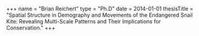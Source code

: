 +++
name = "Brian Reichert"
type = "Ph.D"
date = 2014-01-01
thesisTitle = "Spatial Structure in Demography and Movements of the Endangered Snail Kite: Revealing Multi-Scale Patterns and Their Implications for Conservation."
+++
